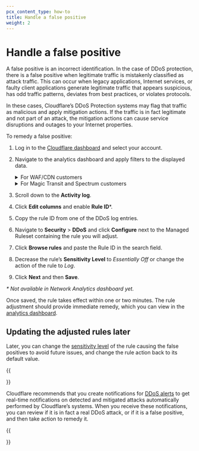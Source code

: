 ```yaml
---
pcx_content_type: how-to
title: Handle a false positive
weight: 2
---
```


# Handle a false positive

A false positive is an incorrect identification. In the case of DDoS protection, there is a false positive when legitimate traffic is mistakenly classified as attack traffic. This can occur when legacy applications, Internet services, or faulty client applications generate legitimate traffic that appears suspicious, has odd traffic patterns, deviates from best practices, or violates protocols.

In these cases, Cloudflare’s DDoS Protection systems may flag that traffic as malicious and apply mitigation actions. If the traffic is in fact legitimate and not part of an attack, the mitigation actions can cause service disruptions and outages to your Internet properties.

To remedy a false positive:

1. Log in to the [Cloudflare dashboard](https://dash.cloudflare.com) and select your account.

2. Navigate to the analytics dashboard and apply filters to the displayed data.

   <details><summary>For WAF/CDN customers</summary><div>

   1\. Select the zone that is experiencing DDoS attack false positives.

   2\. Navigate to **Security** > **Overview**.

   3\. Click **Add filter** and filter by `Service equals HTTP DDoS`.

   </div></details>

   <details><summary>For Magic Transit and Spectrum customers</summary><div>

   1\. In the account home page, open **Network Analytics**.

   2\. Identify the legitimate traffic that is causing the false positives. Use the Attack ID number included in the DDoS alert (if you received one), or apply dashboard filters such as destination IP address and port.

   </div></details>

3. Scroll down to the **Activity log**.

4. Click **Edit columns** and enable **Rule ID**\*.

5. Copy the rule ID from one of the DDoS log entries.

6. Navigate to **Security** > **DDoS** and click **Configure** next to the Managed Ruleset containing the rule you will adjust.

7. Click **Browse rules** and paste the Rule ID in the search field.

8. Decrease the rule’s **Sensitivity Level** to _Essentially Off_ or change the action of the rule to _Log_.

9. Click **Next** and then **Save**.

_\* Not available in Network Analytics dashboard yet._

Once saved, the rule takes effect within one or two minutes. The rule adjustment should provide immediate remedy, which you can view in the [analytics dashboard](/ddos-protection/reference/analytics/).

## Updating the adjusted rules later

Later, you can change the [sensitivity level](/ddos-protection/managed-rulesets/network/override-parameters/#sensitivity) of the rule causing the false positives to avoid future issues, and change the rule action back to its default value.

{{<Aside type="note" header="Recommendation: Enable DDoS alerts">}}

Cloudflare recommends that you create notifications for [DDoS alerts](/ddos-protection/reference/alerts/) to get real-time notifications on detected and mitigated attacks automatically performed by Cloudflare’s systems. When you receive these notifications, you can review if it is in fact a real DDoS attack, or if it is a false positive, and then take action to remedy it.

{{</Aside>}}
